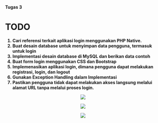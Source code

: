 <b> Tugas 3 <b>

TODO
=====
1. Cari referensi terkait aplikasi login menggunakan PHP Native.
2. Buat desain database untuk menyimpan data pengguna, termasuk untuk login
3. Implementasi desain database di MySQL dan berikan data contoh
4. Buat form login menggunakan CSS dan Bootstrap
5. Implemenasikan aplikasi login, dimana pengguna dapat melakukan registrasi, login, dan logout
6. Gunakan Exception Handling dalam Implementasi
7. Pastikan pengguna tidak dapat melakukan akses langsung melalui alamat URL tanpa melalui proses login.


<p align="center">
  <img src="![Index](https://user-images.githubusercontent.com/56226681/134016032-670bede4-4f33-469e-8a65-cf045ec23d55.png)">
</p>


<p align="center">
  <img src="![Registrasi](https://user-images.githubusercontent.com/56226681/134015603-7c63c52a-62c8-48ea-9f55-43771372f656.png)">
</p>
  
<p align="center">
  <img src="![Index](https://user-images.githubusercontent.com/56226681/134015609-90ba54fc-a448-4655-af96-98a638c3bc63.png)">
</p>
